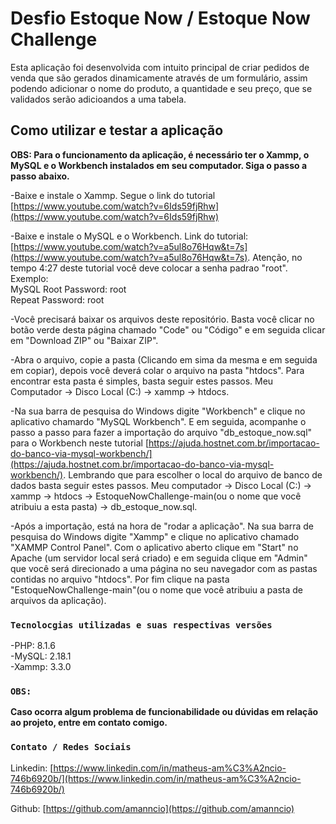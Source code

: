 # Desfio Estoque Now / Estoque Now Challenge

Esta aplicação foi desenvolvida com intuito principal de criar pedidos de venda que são gerados dinamicamente através de um formulário, assim podendo adicionar o nome do produto, a quantidade e seu preço, que se validados serão adicioandos a uma tabela.

## Como utilizar e testar a aplicação
**OBS: Para o funcionamento da aplicação, é necessário ter o Xammp, o MySQL e o Workbench instalados em seu computador. Siga o passo a passo abaixo.**

-Baixe e instale o Xammp. Segue o link do tutorial [https://www.youtube.com/watch?v=6Ids59fjRhw](https://www.youtube.com/watch?v=6Ids59fjRhw)

-Baixe e instale o MySQL e o Workbench. Link do tutorial: [https://www.youtube.com/watch?v=a5ul8o76Hqw&t=7s](https://www.youtube.com/watch?v=a5ul8o76Hqw&t=7s). Atenção, no tempo 4:27 deste tutorial você deve colocar a senha padrao "root". 
Exemplo:  
MySQL Root Password: root  
Repeat Password: root  
<!-- Fim Exemplo -->

-Você precisará baixar os arquivos deste repositório. Basta você clicar no botão verde desta página chamado "Code" ou "Código" e em seguida clicar em "Download ZIP" ou "Baixar ZIP".

-Abra o arquivo, copie a pasta (Clicando em sima da mesma e em seguida em copiar), depois você deverá colar o arquivo na pasta "htdocs". Para encontrar esta pasta é simples, basta seguir estes passos. Meu Computador -> Disco Local (C:) -> xammp -> htdocs.

-Na sua barra de pesquisa do Windows digite "Workbench" e clique no aplicativo chamardo "MySQL Workbench". E em seguida, acompanhe o passo a passo para fazer a importação do arquivo "db_estoque_now.sql" para o Workbench neste tutorial
[https://ajuda.hostnet.com.br/importacao-do-banco-via-mysql-workbench/](https://ajuda.hostnet.com.br/importacao-do-banco-via-mysql-workbench/). Lembrando que para escolher o local do arquivo de banco de dados basta seguir estes passos. Meu computador -> Disco Local (C:) -> xammp -> htdocs -> EstoqueNowChallenge-main(ou o nome que você atribuiu a esta pasta) -> db_estoque_now.sql. 

-Após a importação, está na hora de "rodar a aplicação". Na sua barra de pesquisa do Windows digite "Xammp" e clique no aplicativo chamado "XAMMP Control Panel". Com o aplicativo aberto clique em "Start" no Apache (um servidor local será criado) e em seguida clique em "Admin" que você será direcionado a uma página no seu navegador com as pastas contidas no arquivo "htdocs". Por fim clique na pasta "EstoqueNowChallenge-main"(ou o nome que você atribuiu a pasta de arquivos da aplicação). 

### `Tecnolocgias utilizadas e suas respectivas versões`

-PHP: 8.1.6  
-MySQL: 2.18.1  
-Xammp: 3.3.0

### `OBS:`

**Caso ocorra algum problema de funcionabilidade ou dúvidas em relação ao projeto, entre em contato comigo.**

### `Contato / Redes Sociais`

Linkedin: [https://www.linkedin.com/in/matheus-am%C3%A2ncio-746b6920b/](https://www.linkedin.com/in/matheus-am%C3%A2ncio-746b6920b/)

Github: [https://github.com/amanncio](https://github.com/amanncio)
